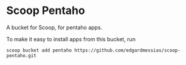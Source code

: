 # Scoop Pentaho

A bucket for Scoop, for pentaho apps.

To make it easy to install apps from this bucket, run

```
scoop bucket add pentaho https://github.com/edgardmessias/scoop-pentaho.git
```
